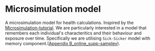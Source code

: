 # Microsimulation model
A microsimulation model for health calculations. Inspired by the [Microsimulation-tutorial](https://github.com/DARTH-git/Microsimulation-tutorial). We are particularly interested in a model that remembers each individual's characteritics and their behaviour and exposure over time. Specifically we are utilising `Sick-Sicker` model with memory component.([Appendix B_online_supp-samplev](https://github.com/DARTH-git/Microsimulation-tutorial/blob/master/Appendix%20B_online_supp-samplev.R)). 
